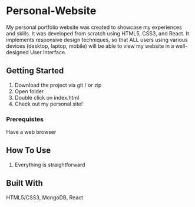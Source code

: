 # Personal-Website
My personal portfolio website was created to showcase my experiences and skills. It was developed from scratch using HTML5, CSS3, and React. 
It implements responsive design techniques, so that ALL users using various devices (desktop, laptop, mobile) will be able to view my website in a well-designed User Interface.

## Getting Started

1. Download the project via git / or zip
2. Open folder
3. Double click on index.html
4. Check out my personal site!

### Prerequistes

Have a web browser

## How To Use
1. Everything is straightforward

## Built With
HTML5/CSS3,
MongoDB,
React
